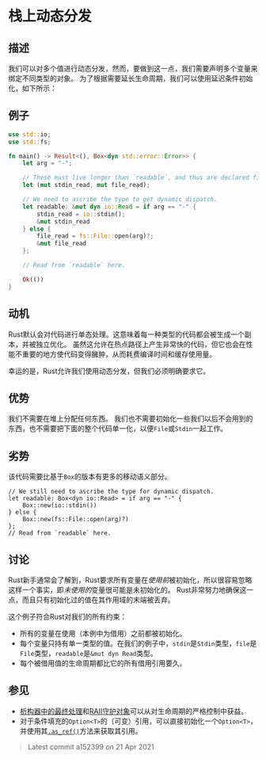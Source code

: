 # 栈上动态分发

## 描述

我们可以对多个值进行动态分发，然而，要做到这一点，我们需要声明多个变量来绑定不同类型的对象。
为了根据需要延长生命周期，我们可以使用延迟条件初始化，如下所示：

## 例子

```rust
use std::io;
use std::fs;

fn main() -> Result<(), Box<dyn std::error::Error>> {
    let arg = "-";

    // These must live longer than `readable`, and thus are declared first:
    let (mut stdin_read, mut file_read);

    // We need to ascribe the type to get dynamic dispatch.
    let readable: &mut dyn io::Read = if arg == "-" {
        stdin_read = io::stdin();
        &mut stdin_read
    } else {
        file_read = fs::File::open(arg)?;
        &mut file_read
    };

    // Read from `readable` here.

    Ok(())
}
```

## 动机

Rust默认会对代码进行单态处理。这意味着每一种类型的代码都会被生成一个副本，并被独立优化。
虽然这允许在热点路径上产生非常快的代码，但它也会在性能不重要的地方使代码变得臃肿，从而耗费编译时间和缓存使用量。


幸运的是，Rust允许我们使用动态分发，但我们必须明确要求它。

## 优势

我们不需要在堆上分配任何东西。
我们也不需要初始化一些我们以后不会用到的东西，也不需要把下面的整个代码单一化，以便`File`或`Stdin`一起工作。

## 劣势

该代码需要比基于`Box`的版本有更多的移动语义部分。

```rust,ignore
// We still need to ascribe the type for dynamic dispatch.
let readable: Box<dyn io::Read> = if arg == "-" {
    Box::new(io::stdin())
} else {
    Box::new(fs::File::open(arg)?)
};
// Read from `readable` here.
```

## 讨论

Rust新手通常会了解到，Rust要求所有变量在*使用前*被初始化，所以很容易忽略这样一个事实，即*未使用的*变量很可能是未初始化的。
Rust非常努力地确保这一点，而且只有初始化过的值在其作用域的末端被丢弃。

这个例子符合Rust对我们的所有约束：

* 所有的变量在使用（本例中为借用）之前都被初始化。
* 每个变量只持有单一类型的值。在我们的例子中，`stdin`是`Stdin`类型，`file`是`File`类型，`readable`是`&mut dyn Read`类型。
* 每个被借用值的生命周期都比它的所有借用引用要久。

## 参见

* [析构器中的最终处理](dtor-finally.md)和[RAII守护对象](../patterns/behavioural/RAII.md)可以从对生命周期的严格控制中获益。
* 对于条件填充的`Option<T>`的（可变）引用，可以直接初始化一个`Option<T>`，并使用其[`.as_ref()`]方法来获取其引用。

[`.as_ref()`]: https://doc.rust-lang.org/std/option/enum.Option.html#method.as_ref

> Latest commit a152399 on 21 Apr 2021